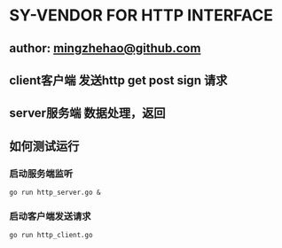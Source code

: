SY-VENDOR FOR HTTP INTERFACE
================================

## author: mingzhehao@github.com

## client客户端  发送http get post sign 请求

## server服务端  数据处理，返回


如何测试运行
------------

### 启动服务端监听

~~~
go run http_server.go &
~~~

### 启动客户端发送请求

~~~
go run http_client.go
~~~
